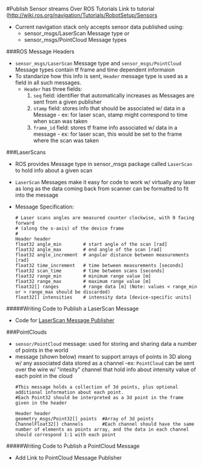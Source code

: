 #Publish Sensor streams Over ROS Tutorials
Link to tutorial (http://wiki.ros.org/navigation/Tutorials/RobotSetup/Sensors

- Current navigation stack only accepts sensor data published using:
  - sensor_msgs/LaserScan Message type or 
  - sensor_msgs/PointCloud Message types
  
###ROS Message Headers

- `sensor_msgs/LaserScan` Message type and `sensor_msgs/PointCloud` Message types contain tf frame and time dependent informaion
- To standarize how this info is sent, `Header` message type is used as a field in all such messages.
    - `Header` has three fields:
        1. `seq` field: identifier that automatically increases as Messages are sent from a given publisher
        2. `stamp` field: stores info that should be associated w/ data in a Message
          - ex: for laser scan, stamp might correspond to time when scan was taken
        3. `frame_id` field: stores tf frame info associated w/ data in a message
          - ex: for laser scan, this would be set to the frame where the scan was taken

###LaserScans

- ROS provides Message type in sensor_msgs package called `LaserScan` to hold info about a given scan
- `LaserScan` Messages make it easy for code to work w/ virtually any laser as long as the data coming back from scanner can be formatted to fit into the message
- Message Specification:

  ```
  # Laser scans angles are measured counter clockwise, with 0 facing forward
  # (along the x-axis) of the device frame
  #
  Header header
  float32 angle_min        # start angle of the scan [rad]
  float32 angle_max        # end angle of the scan [rad]
  float32 angle_increment  # angular distance between measurements [rad]
  float32 time_increment   # time between measurements [seconds]
  float32 scan_time        # time between scans [seconds]
  float32 range_min        # minimum range value [m]
  float32 range_max        # maximum range value [m]
  float32[] ranges         # range data [m] (Note: values < range_min or > range_max should be discarded)
  float32[] intensities    # intensity data [device-specific units]
  ```
#####Writing Code to Publish a LaserScan Message

- Code for [LaserScan Message Publisher](ROS-Tutorials/catkin_ws/robotSetup_SensorStreams/src/laser_scan_publisher.cpp) 

###PointClouds

- `sensor/PointCloud` message: used for storing and sharing data a number of points in the world
- message (shown below) meant to support arrays of points in 3D along w/ any associated data stored as a channel
  -ex: `PointCloud` can be sent over the wire w/ "intesity" channel that hold info about intensity value of each point in the cloud
  ```
  #This message holds a collection of 3d points, plus optional additional information about each point.
  #Each Point32 should be interpreted as a 3d point in the frame given in the header
  
  Header header
  geometry_msgs/Point32[] points  #Array of 3d points
  ChannelFloat32[] channels       #Each channel should have the same number of elements as points array, and the data in each channel should correspond 1:1 with each point
  ```

#####Writing Code to Publish a PointCloud Message

- Add Link to PointCloud Message Publisher

